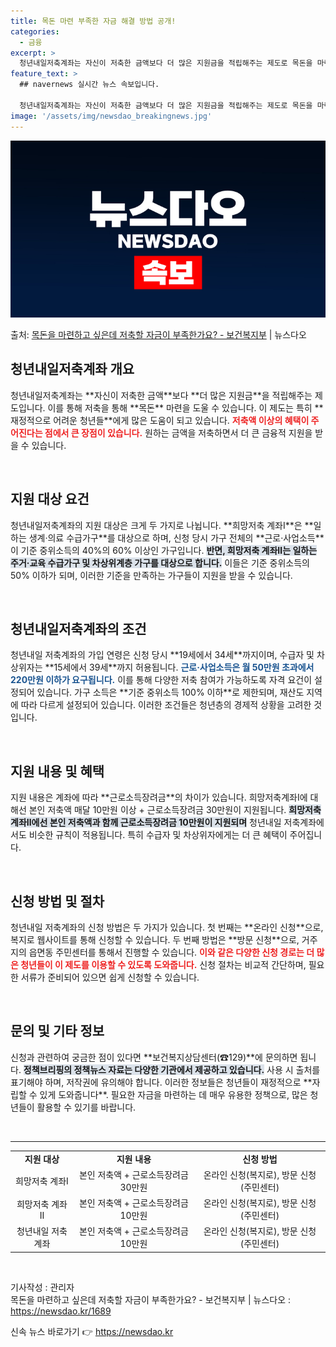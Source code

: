 ```yaml
---
title: 목돈 마련 부족한 자금 해결 방법 공개!
categories:
  - 금융
excerpt: >
  청년내일저축계좌는 자신이 저축한 금액보다 더 많은 지원금을 적립해주는 제도로 목돈을 마련할 수 있도록 도와드…
feature_text: >
  ## navernews 실시간 뉴스 속보입니다.

  청년내일저축계좌는 자신이 저축한 금액보다 더 많은 지원금을 적립해주는 제도로 목돈을 마련할 수 있도록 도와드…
image: '/assets/img/newsdao_breakingnews.jpg'
---
```


![뉴스다오 속보](/assets/img/newsdao_breakingnews.jpg)

<p>출처: <a href="https://newsdao.kr/1689" rel="dofollow">목돈을 마련하고 싶은데 저축할 자금이 부족한가요? - 보건복지부</a> | 뉴스다오</p>

<h2 data-ke-size="size26">청년내일저축계좌 개요</h2>

<p data-ke-size="size16">청년내일저축계좌는 **자신이 저축한 금액**보다 **더 많은 지원금**을 적립해주는 제도입니다. 이를 통해 저축을 통해 **목돈** 마련을 도울 수 있습니다. 이 제도는 특히 **재정적으로 어려운 청년들**에게 많은 도움이 되고 있습니다. <b><span style="color: #ee2323;">저축액 이상의 혜택이 주어진다는 점에서 큰 장점이 있습니다.</span></b> 원하는 금액을 저축하면서 더 큰 금융적 지원을 받을 수 있습니다.</p>

<p data-ke-size="size16">&nbsp;</p>

<h2 data-ke-size="size26">지원 대상 요건</h2>

<p data-ke-size="size16">청년내일저축계좌의 지원 대상은 크게 두 가지로 나뉩니다. **희망저축 계좌Ⅰ**은 **일하는 생계·의료 수급가구**를 대상으로 하며, 신청 당시 가구 전체의 **근로·사업소득**이 기준 중위소득의 40%의 60% 이상인 가구입니다. <b><span style="background-color: #21538527;">반면, 희망저축 계좌Ⅱ는 일하는 주거·교육 수급가구 및 차상위계층 가구를 대상으로 합니다.</span></b> 이들은 기준 중위소득의 50% 이하가 되며, 이러한 기준을 만족하는 가구들이 지원을 받을 수 있습니다.</p>

<p data-ke-size="size16">&nbsp;</p>

<h2 data-ke-size="size26">청년내일저축계좌의 조건</h2>

<p data-ke-size="size16">청년내일 저축계좌의 가입 연령은 신청 당시 **19세에서 34세**까지이며, 수급자 및 차상위자는 **15세에서 39세**까지 허용됩니다. <b><span style="color: #1a5490;">근로·사업소득은 월 50만원 초과에서 220만원 이하가 요구됩니다.</span></b> 이를 통해 다양한 저축 참여가 가능하도록 자격 요건이 설정되어 있습니다. 가구 소득은 **기준 중위소득 100% 이하**로 제한되며, 재산도 지역에 따라 다르게 설정되어 있습니다. 이러한 조건들은 청년층의 경제적 상황을 고려한 것입니다.</p>

<p data-ke-size="size16">&nbsp;</p>

<h2 data-ke-size="size26">지원 내용 및 혜택</h2>

<p data-ke-size="size16">지원 내용은 계좌에 따라 **근로소득장려금**의 차이가 있습니다. 희망저축계좌Ⅰ에 대해선 본인 저축액 매달 10만원 이상 + 근로소득장려금 30만원이 지원됩니다. <b><span style="background-color: #21538527;">희망저축계좌Ⅱ에선 본인 저축액과 함께 근로소득장려금 10만원이 지원되며</span></b> 청년내일 저축계좌에서도 비슷한 규칙이 적용됩니다. 특히 수급자 및 차상위자에게는 더 큰 혜택이 주어집니다.</p>

<p data-ke-size="size16">&nbsp;</p>

<h2 data-ke-size="size26">신청 방법 및 절차</h2>

<p data-ke-size="size16">청년내일 저축계좌의 신청 방법은 두 가지가 있습니다. 첫 번째는 **온라인 신청**으로, 복지로 웹사이트를 통해 신청할 수 있습니다. 두 번째 방법은 **방문 신청**으로, 거주지의 읍면동 주민센터를 통해서 진행할 수 있습니다. <b><span style="color: #ee2323;">이와 같은 다양한 신청 경로는 더 많은 청년들이 이 제도를 이용할 수 있도록 도와줍니다.</span></b> 신청 절차는 비교적 간단하며, 필요한 서류가 준비되어 있으면 쉽게 신청할 수 있습니다.</p>

<p data-ke-size="size16">&nbsp;</p>

<h2 data-ke-size="size26">문의 및 기타 정보</h2>

<p data-ke-size="size16">신청과 관련하여 궁금한 점이 있다면 **보건복지상담센터(☎129)**에 문의하면 됩니다. <b><span style="background-color: #21538527;">정책브리핑의 정책뉴스 자료는 다양한 기관에서 제공하고 있습니다.</span></b> 사용 시 출처를 표기해야 하며, 저작권에 유의해야 합니다. 이러한 정보들은 청년들이 재정적으로 **자립할 수 있게 도와줍니다**. 필요한 자금을 마련하는 데 매우 유용한 정책으로, 많은 청년들이 활용할 수 있기를 바랍니다.</p>

<p data-ke-size="size16">&nbsp;</p>

<hr />

<table style="width:100%; border-collapse: collapse;">
<tr>
<td style="text-align: center; height: 17px;"><b>지원 대상</b></td>
<td style="text-align: center; height: 17px;"><b>지원 내용</b></td>
<td style="text-align: center; height: 17px;"><b>신청 방법</b></td>
</tr>
<tr>
<td style="text-align: center; height: 17px;">희망저축 계좌Ⅰ</td>
<td style="text-align: center; height: 17px;">본인 저축액 + 근로소득장려금 30만원</td>
<td style="text-align: center; height: 17px;">온라인 신청(복지로), 방문 신청(주민센터)</td>
</tr>
<tr>
<td style="text-align: center; height: 17px;">희망저축 계좌Ⅱ</td>
<td style="text-align: center; height: 17px;">본인 저축액 + 근로소득장려금 10만원</td>
<td style="text-align: center; height: 17px;">온라인 신청(복지로), 방문 신청(주민센터)</td>
</tr>
<tr>
<td style="text-align: center; height: 17px;">청년내일 저축계좌</td>
<td style="text-align: center; height: 17px;">본인 저축액 + 근로소득장려금 10만원</td>
<td style="text-align: center; height: 17px;">온라인 신청(복지로), 방문 신청(주민센터)</td>
</tr>
</table>

<p data-ke-size="size16">&nbsp;</p>

기사작성 : 관리자  
목돈을 마련하고 싶은데 저축할 자금이 부족한가요? - 보건복지부 | 뉴스다오 : https://newsdao.kr/1689 

신속 뉴스 바로가기 👉 <a href="https://newsdao.kr" rel="dofollow">https://newsdao.kr</a>


